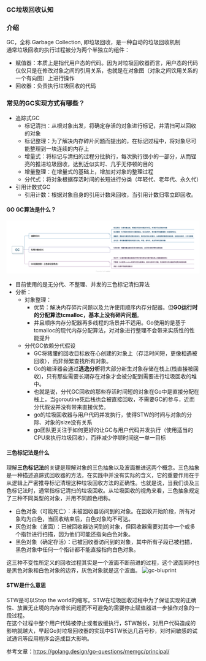 ### GC垃圾回收认知

### 介绍
GC，全称 Garbage Collection, 即垃圾回收，是一种自动的垃圾回收机制  
通常垃圾回收的执行过程被分为两个半独立的组件：
  - 赋值器：本质上是指代用户态的代码。因为对垃圾回收器而言，用户态的代码仅仅只是在修改对象之间的引用关系，也就是在对象图（对象之间饮用关系的一个有向图）上进行操作
  - 回收器：负责执行垃圾回收的代码

### 常见的GC实现方式有哪些？
- 追踪式GC
	- 标记清扫：从根对象出发，将确定存活的对象进行标记，并清扫可以回收的对象
	- 标记整理：为了解决内存碎片问题而提出的，在标记过程中，将对象尽可能整理到一块连续的内存上
	- 增量式：将标记与清扫的过程分批执行，每次执行很小的一部分，从而锃亮的推进垃圾回收，达到近似实时、几乎无停顿的目的
	- 增量整理：在增量式的基础上，增加对对象的整理过程
	- 分代式：将对象根据存活时间的长短进行分类（年轻代、老年代、永久代）
- 引用计数式GC
	- 引用计数：根据对象自身的引用计数来回收，当引用计数归零立即回收。

#### GO GC算法是什么？
![golangGc回收](../img/gc-align.png)

- 目前使用的是无分代、不整理、并发的三色标记清扫算法
- 分析：
	- 对象整理：
		- 优势：解决内存碎片问题以及允许使用顺序内存分配器。但**GO运行时的分配算法tcmalloc，基本上没有碎片问题**。
		- 并且顺序内存分配器再多线程的场景并不适用。Go使用的是基于tcmalloc的现代内存分配算法，对对象进行整理不会带来实质性的性能提升
	- 分代GC依赖分代假设
		- GC将猪腰的回收目标放在心创建的对象上（存活时间短，更像相遇被回收），而非频繁查找所有对象。
		- Go的编译器会通过**逃逸分析**将大部分新生对象存储在栈上(栈直接被回收)，只有那些需要长期存在对象才会被分配到需要进行垃圾回收的堆中。
		- 也就是说，分代GC回收的那些存活时间短的对象在Go中是直接分配在栈上，当goroutine死后栈也会被直接回收，不需要GC的参与，近而分代假设并没有带来直接优势。
		- go的垃圾回收器与用户代码并发执行，使得STW的时间与对象的分际、对象的size没有关系
		- go团队更关注于如何更好的让GC与用户代码并发执行（使用适当的CPU来执行垃圾回收），而非减少停顿时间这一单一目标

#### **三色标记法是什么**
理解**三色标记法**的关键是理解对象的三色抽象以及波面推进这两个概念。三色抽象是一种描述追踪式回收器的方法，在实践中并没有实际的含义，它的重要作用在于从逻辑上严密推导标记清理这种垃圾回收方法的正确性。也就是说，当我们谈及三色标记法时，通常指标记清扫的垃圾回收。从垃圾回收的视角来看，三色抽象规定了三种不同类型的对象，并用不同颜色相称。

- 白色对象（可能死亡）：未被回收器访问到的对象。在回收开始阶段，所有对象均为白色，当回收结束后，白色对象均不可达。
- 灰色对象（波面）：已被回收器访问到的对象，但回收器需要对其中一个或多个指针进行扫描，因为他们可能还指向白色对象。
- 黑色对象（确定存活）：已被回收器访问到的对象，其中所有子段已被扫描，黑色对象中任何一个指针都不能直接指向白色对象。

这三种不变性所定义的回收过程其实是一个波面不断前进的过程，这个波面同时也是黑色对象和白色对象的边界，灰色对象就是这个波面。
![gc-bluprint](../img/gc-blueprint.png)


#### **STW是什么意思**
STW是可以Stop the world的缩写。STW在垃圾回收过程中为了保证实现的正确性、放置无止境的内存增长问题而不可避免的需要停止赋值器进一步操作对象的一段过程。  
在这个过程中整个用户代码被停止或者放缓执行，STW越长，对用户代码造成的影响就越大，早起Go对垃圾回收器的实现中STW长达几百号秒，对时间敏感的试试通讯等应用程序会造成巨大影响。


参考文章：https://golang.design/go-questions/memgc/principal/




